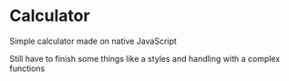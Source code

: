 # Calculator

Simple calculator made on native JavaScript

Still have to finish some things like a styles and handling with a complex functions
